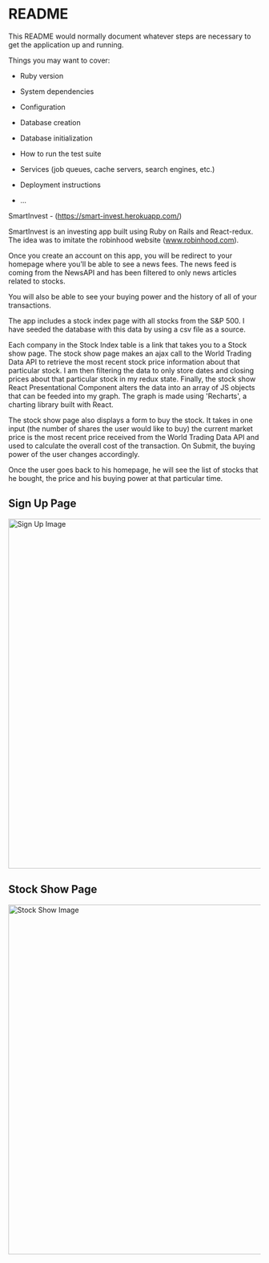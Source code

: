 # README

This README would normally document whatever steps are necessary to get the
application up and running.

Things you may want to cover:

* Ruby version

* System dependencies

* Configuration

* Database creation

* Database initialization

* How to run the test suite

* Services (job queues, cache servers, search engines, etc.)

* Deployment instructions

* ...

SmartInvest - (https://smart-invest.herokuapp.com/)

SmartInvest is an investing app built using Ruby on Rails and React-redux. The idea was to imitate the robinhood website (www.robinhood.com).

Once you create an account on this app, you will be redirect to your homepage where you'll be able to see a news fees. The news feed is coming from the NewsAPI and has been filtered to only news articles related to stocks.

You will also be able to see your buying power and the history of all of your transactions.

The app includes a stock index page with all stocks from the S&P 500. I have seeded the database with this data by using a csv file as a source.

Each company in the Stock Index table is a link that takes you to a Stock show page. The stock show page makes an ajax call to the World Trading Data API to retrieve the most recent stock price information about that particular stock. I am then filtering the data to only store dates and closing prices about that particular stock in my redux state. Finally, the stock show React Presentational Component alters the data into an array of JS objects that can be feeded into my graph. The graph is made using 'Recharts', a charting library built with React.

The stock show page also displays a form to buy the stock. It takes in one input (the number of shares the user would like to buy) the current market price is the most recent price received from the World Trading Data API and used to calculate the overall cost of the transaction. On Submit, the buying power of the user changes accordingly.

Once the user goes back to his homepage, he will see the list of stocks that he bought, the price and his buying power at that particular time.

## Sign Up Page

<img width="697" alt="Sign Up Image" src="https://user-images.githubusercontent.com/49321618/75047982-c8909400-5495-11ea-9b44-9de9a1049340.png">

## Stock Show Page
<img width="697" alt="Stock Show Image" src="https://user-images.githubusercontent.com/49321618/75047999-cd554800-5495-11ea-83c6-5752482f39eb.png"/>
